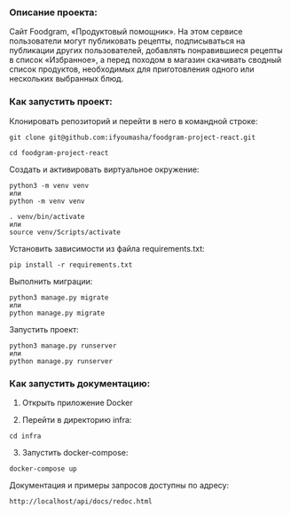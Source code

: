 ### Описание проекта:

Cайт Foodgram, «Продуктовый помощник». 
На этом сервисе пользователи могут публиковать рецепты, подписываться на публикации других пользователей, добавлять понравившиеся рецепты в список «Избранное», а перед походом в магазин скачивать сводный список продуктов, необходимых для приготовления одного или нескольких выбранных блюд.
 
### Как запустить проект:

Клонировать репозиторий и перейти в него в командной строке:

```
git clone git@github.com:ifyoumasha/foodgram-project-react.git
```

```
cd foodgram-project-react
```

Cоздать и активировать виртуальное окружение:

```
python3 -m venv venv
или
python -m venv venv
```

```
. venv/bin/activate
или
source venv/Scripts/activate
```

Установить зависимости из файла requirements.txt:

```
pip install -r requirements.txt
```

Выполнить миграции:

```
python3 manage.py migrate
или
python manage.py migrate
```

Запустить проект:

```
python3 manage.py runserver
или
python manage.py runserver
```

### Как запустить документацию:

1. Открыть приложение Docker

2. Перейти в директорию infra:

```
cd infra
```

3. Запустить docker-compose:

```
docker-compose up
```

Документация и примеры запросов доступны по адресу:

```
http://localhost/api/docs/redoc.html
```
